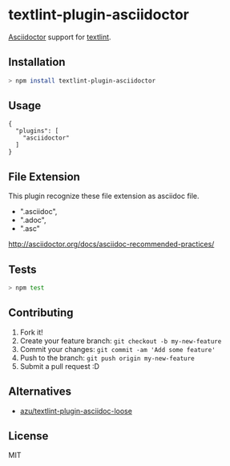# textlint-plugin-asciidoctor

[Asciidoctor](http://asciidoctor.org/ "Asciidoctor") support for [textlint](https://github.com/textlint/textlint "textlint").

## Installation

```sh
> npm install textlint-plugin-asciidoctor
```

## Usage

```
{
  "plugins": [
    "asciidoctor"
  ]
}
```

## File Extension

This plugin recognize these file extension as asciidoc file. 

- ".asciidoc",
- ".adoc",
- ".asc"

http://asciidoctor.org/docs/asciidoc-recommended-practices/

## Tests

```sh
> npm test
```

## Contributing

1. Fork it!
2. Create your feature branch: `git checkout -b my-new-feature`
3. Commit your changes: `git commit -am 'Add some feature'`
4. Push to the branch: `git push origin my-new-feature`
5. Submit a pull request :D

## Alternatives

- [azu/textlint-plugin-asciidoc-loose](https://github.com/azu/textlint-plugin-asciidoc-loose)

## License

MIT

